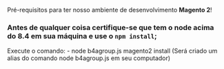 Pré-requisitos para ter nosso ambiente de desenvolvimento **Magento 2**!

### Antes de qualquer coisa certifique-se que tem o node acima do **8.4** em sua máquina e use o `npm install`;

Execute o comando:
    - node b4agroup.js magento2 install
    (Será criado um alias do comando node b4agroup.js em seu computador)


        

